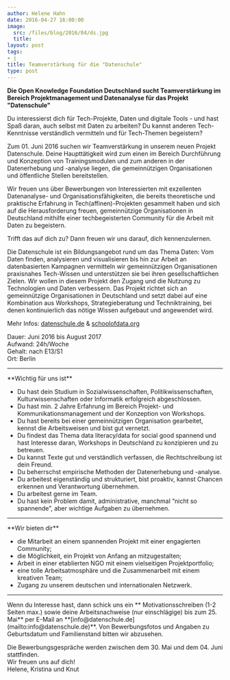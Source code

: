 ```yaml
---
author: Helene Hahn
date: 2016-04-27 16:00:00
image:
  src: /files/blog/2016/04/ds.jpg
  title: 
layout: post
tags:
- j
title: Teamverstärkung für die "Datenschule"
type: post
---
```


<strong>Die Open Knowledge Foundation Deutschland sucht Teamverstärkung im Bereich Projektmanagement und Datenanalyse für das Projekt "Datenschule"</strong>

Du interessierst dich für Tech-Projekte, Daten und digitale Tools - und hast Spaß daran, auch selbst mit Daten zu arbeiten? Du kannst anderen Tech-Kenntnisse verständlich vermitteln und für Tech-Themen begeistern?

Zum 01. Juni 2016 suchen wir Teamverstärkung in unserem neuen Projekt Datenschule. Deine Haupttätigkeit wird zum einen im Bereich Durchführung und Konzeption von Trainingsmodulen und zum anderen in der Datenerhebung und -analyse liegen, die gemeinnützigen Organisationen und öffentliche Stellen bereitstellen. 

Wir freuen uns über Bewerbungen von Interessierten mit exzellenten Datenanalyse- und Organisationsfähigkeiten, die bereits theoretische und praktische Erfahrung in Tech(affinen)-Projekten gesammelt haben und sich auf die Herausforderung freuen, gemeinnützige Organisationen in Deutschland mithilfe einer techbegeisterten Community für die Arbeit mit Daten zu begeistern.

Trifft das auf dich zu? Dann freuen wir uns darauf, dich kennenzulernen. 

Die Datenschule ist ein Bildungsangebot rund um das Thema Daten: Vom Daten finden, analysieren und visualisieren bis hin zur Arbeit an datenbasierten Kampagnen vermitteln wir gemeinnützigen Organisationen praxisnahes Tech-Wissen und unterstützen sie bei ihren gesellschaftlichen Zielen. Wir wollen in diesem Projekt den Zugang und die Nutzung zu Technologien und Daten verbessern. Das Projekt richtet sich an gemeinnützige Organisationen in Deutschland und setzt dabei auf eine Kombination aus Workshops, Strategieberatung und Techniktraining, bei denen kontinuierlich das nötige Wissen  aufgebaut und angewendet wird. 

Mehr Infos: [datenschule.de](https://datenschule.de/) & [schoolofdata.org](http://schoolofdata.org/)

Dauer: Juni 2016 bis August 2017<br>
Aufwand: 24h/Woche<br>
Gehalt: nach E13/S1<br>
Ort: Berlin


<hr> 
**Wichtig für uns ist**

* Du hast dein Studium in Sozialwissenschaften, Politikwissenschaften, Kulturwissenschaften oder Informatik erfolgreich abgeschlossen.
* Du hast min. 2 Jahre Erfahrung im Bereich Projekt- und Kommunikationsmanagement und der Konzeption von Workshops.
* Du hast bereits bei einer gemeinnützigen Organisation gearbeitet, kennst die Arbeitsweisen und bist gut vernetzt.
* Du findest das Thema data literacy/data for social good spannend und hast Interesse daran, Workshops in Deutschland zu konzipieren und zu betreuen.
* Du kannst Texte gut und verständlich verfassen, die Rechtschreibung ist dein Freund.
* Du beherrschst empirische Methoden der Datenerhebung und -analyse.
* Du arbeitest eigenständig und strukturiert, bist proaktiv, kannst Chancen erkennen und Verantwortung übernehmen.
* Du arbeitest gerne im Team.
* Du hast kein Problem damit, administrative, manchmal “nicht so spannende”, aber wichtige Aufgaben zu übernehmen.


<hr>
**Wir bieten dir**

* die Mitarbeit an einem spannenden Projekt mit einer engagierten Community;
* die Möglichkeit, ein Projekt von Anfang an mitzugestalten;
* Arbeit in einer etablierten NGO mit einem vielseitigen Projektportfolio;
* eine tolle Arbeitsatmosphäre und die Zusammenarbeit mit einem kreativen Team;
* Zugang zu unserem deutschen und internationalen Netzwerk.


<hr>
Wenn du Interesse hast, dann schick uns ein ** Motivationsschreiben (1-2 Seiten max.) sowie deine Arbeitsnachweise (nur einschlägige) bis zum 25. Mai** per E-Mail an **[info@datenschule.de](mailto:info@datenschule.de)**. Von Bewerbungsfotos und Angaben zu Geburtsdatum und Familienstand bitten wir abzusehen. 

Die Bewerbungsgespräche werden zwischen dem 30. Mai und dem 04. Juni stattfinden.<br>
Wir freuen uns auf dich!<br>
Helene, Kristina und Knut
